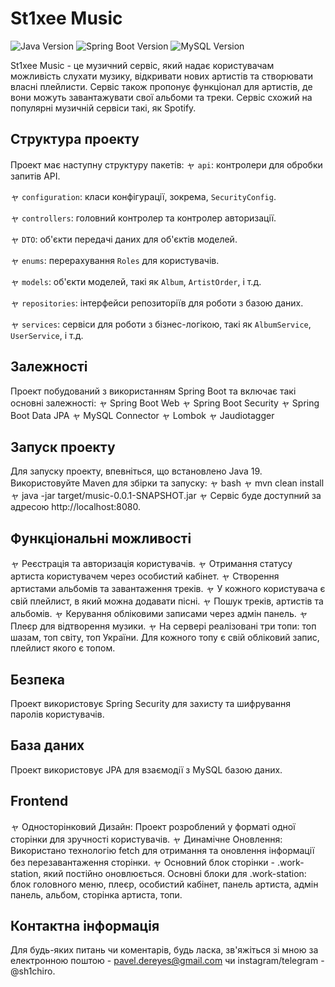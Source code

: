 # St1xee Music

![Java Version](https://img.shields.io/badge/Java-19-blue)
![Spring Boot Version](https://img.shields.io/badge/Spring%20Boot-3.0.5-green)
![MySQL Version](https://img.shields.io/badge/MySQL-8.0.32-blue)

St1xee Music - це музичний сервіс, який надає користувачам можливість слухати музику, відкривати нових артистів та створювати власні плейлисти. Сервіс також пропонує функціонал для артистів, де вони можуть завантажувати свої альбоми та треки. Сервіс схожий на популярні музичній сервіси такі, як Spotify.

## Структура проекту
Проект має наступну структуру пакетів:
ャ `api`: контролери для обробки запитів API.  

ャ `configuration`: класи конфігурації, зокрема, `SecurityConfig`.  

ャ `controllers`: головний контролер та контролер авторизації.  

ャ `DTO`: об'єкти передачі даних для об'єктів моделей.  

ャ `enums`: перерахування `Roles` для користувачів.  

ャ `models`: об'єкти моделей, такі як `Album`, `ArtistOrder`, і т.д.  

ャ `repositories`: інтерфейси репозиторіїв для роботи з базою даних.  

ャ `services`: сервіси для роботи з бізнес-логікою, такі як `AlbumService`, `UserService`, і т.д.

## Залежності
Проект побудований з використанням Spring Boot та включає такі основні залежності:
ャ Spring Boot Web
ャ Spring Boot Security
ャ Spring Boot Data JPA
ャ MySQL Connector
ャ Lombok
ャ Jaudiotagger

## Запуск проекту
Для запуску проекту, впевніться, що встановлено Java 19. Використовуйте Maven для збірки та запуску:
ャ bash
ャ mvn clean install
ャ java -jar target/music-0.0.1-SNAPSHOT.jar
ャ Сервіс буде доступний за адресою http://localhost:8080.

## Функціональні можливості
ャ Реєстрація та авторизація користувачів.
ャ Отримання статусу артиста користувачем через особистий кабінет.
ャ Створення артистами альбомів та завантаження треків.
ャ У кожного користувача є свій плейлист, в який можна додавати пісні.
ャ Пошук треків, артистів та альбомів.
ャ Керування обліковими записами через адмін панель.
ャ Плеєр для відтворення музики.
ャ На сервері реалізовані три топи: топ шазам, топ світу, топ України. Для кожного топу є свій обліковий запис, плейлист якого є топом.

## Безпека
Проект використовує Spring Security для захисту та шифрування паролів користувачів.

## База даних
Проект використовує JPA для взаємодії з MySQL базою даних.

## Frontend 
ャ Односторінковий Дизайн: Проект розроблений у форматі одної сторінки для зручності користувачів.
ャ Динамічне Оновлення: Використано технологію fetch для отримання та оновлення інформації без перезавантаження сторінки.
ャ Основний блок сторінки - .work-station, який постійно оновлюється. Основні блоки для .work-station: блок головного меню, плеєр, особистий кабінет, панель артиста, адмін панель, альбом, сторінка артиста, топи.

## Контактна інформація
Для будь-яких питань чи коментарів, будь ласка, зв'яжіться зі мною за електронною поштою - pavel.dereyes@gmail.com чи instagram/telegram - @sh1chiro.
